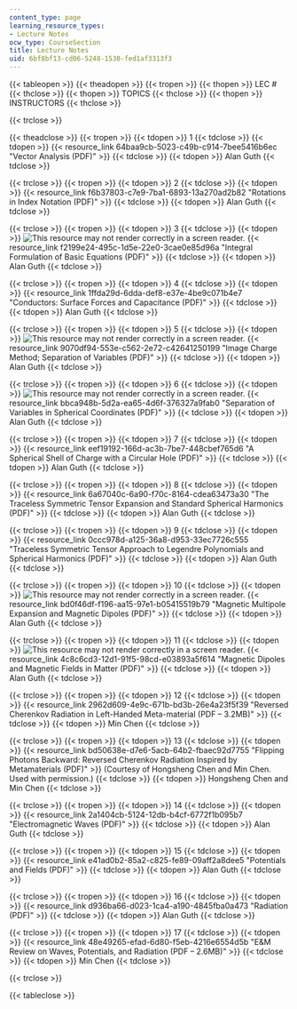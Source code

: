 ```yaml
---
content_type: page
learning_resource_types:
- Lecture Notes
ocw_type: CourseSection
title: Lecture Notes
uid: 6bf8bf13-cd06-5248-1530-fed1af3313f3
---
```


{{< tableopen >}}
{{< theadopen >}}
{{< tropen >}}
{{< thopen >}}
LEC #
{{< thclose >}}
{{< thopen >}}
TOPICS
{{< thclose >}}
{{< thopen >}}
INSTRUCTORS
{{< thclose >}}

{{< trclose >}}

{{< theadclose >}}
{{< tropen >}}
{{< tdopen >}}
1
{{< tdclose >}}
{{< tdopen >}}
{{< resource_link 64baa9cb-5023-c49b-c914-7bee5416b6ec "Vector Analysis (PDF)" >}}
{{< tdclose >}}
{{< tdopen >}}
Alan Guth
{{< tdclose >}}

{{< trclose >}}
{{< tropen >}}
{{< tdopen >}}
2
{{< tdclose >}}
{{< tdopen >}}
{{< resource_link f6b37803-c7e9-7ba1-6893-13a270ad2b82 "Rotations in Index Notation (PDF)" >}}
{{< tdclose >}}
{{< tdopen >}}
Alan Guth
{{< tdclose >}}

{{< trclose >}}
{{< tropen >}}
{{< tdopen >}}
3
{{< tdclose >}}
{{< tdopen >}}
![This resource may not render correctly in a screen reader.](/images/inacessible.gif) {{< resource_link f2199e24-495c-1d5e-22e0-3cae0e85d96a "Integral Formulation of Basic Equations (PDF)" >}}
{{< tdclose >}}
{{< tdopen >}}
Alan Guth
{{< tdclose >}}

{{< trclose >}}
{{< tropen >}}
{{< tdopen >}}
4
{{< tdclose >}}
{{< tdopen >}}
{{< resource_link 1ffda29d-6dda-def8-e37e-4be9c071b4e7 "Conductors: Surface Forces and Capacitance (PDF)" >}}
{{< tdclose >}}
{{< tdopen >}}
Alan Guth
{{< tdclose >}}

{{< trclose >}}
{{< tropen >}}
{{< tdopen >}}
5
{{< tdclose >}}
{{< tdopen >}}
![This resource may not render correctly in a screen reader.](/images/inacessible.gif) {{< resource_link 9070df94-553e-c562-2e72-c42641250199 "Image Charge Method; Separation of Variables (PDF)" >}}
{{< tdclose >}}
{{< tdopen >}}
Alan Guth
{{< tdclose >}}

{{< trclose >}}
{{< tropen >}}
{{< tdopen >}}
6
{{< tdclose >}}
{{< tdopen >}}
![This resource may not render correctly in a screen reader.](/images/inacessible.gif) {{< resource_link bbca948b-5d2a-ea65-4d6f-376327a9fab0 "Separation of Variables in Spherical Coordinates (PDF)" >}}
{{< tdclose >}}
{{< tdopen >}}
Alan Guth
{{< tdclose >}}

{{< trclose >}}
{{< tropen >}}
{{< tdopen >}}
7
{{< tdclose >}}
{{< tdopen >}}
{{< resource_link eef19192-166d-ac3b-7be7-448cbef765d6 "A Spherical Shell of Charge with a Circular Hole (PDF)" >}}
{{< tdclose >}}
{{< tdopen >}}
Alan Guth
{{< tdclose >}}

{{< trclose >}}
{{< tropen >}}
{{< tdopen >}}
8
{{< tdclose >}}
{{< tdopen >}}
{{< resource_link 6a67040c-6a90-f70c-8164-cdea63473a30 "The Traceless Symmetric Tensor Expansion and Standard Spherical Harmonics (PDF)" >}}
{{< tdclose >}}
{{< tdopen >}}
Alan Guth
{{< tdclose >}}

{{< trclose >}}
{{< tropen >}}
{{< tdopen >}}
9
{{< tdclose >}}
{{< tdopen >}}
{{< resource_link 0ccc978d-a125-36a8-d953-33ec7726c555 "Traceless Symmetric Tensor Approach to Legendre Polynomials and Spherical Harmonics (PDF)" >}}
{{< tdclose >}}
{{< tdopen >}}
Alan Guth
{{< tdclose >}}

{{< trclose >}}
{{< tropen >}}
{{< tdopen >}}
10
{{< tdclose >}}
{{< tdopen >}}
![This resource may not render correctly in a screen reader.](/images/inacessible.gif) {{< resource_link bd0f46df-f196-aa15-97e1-b05415519b79 "Magnetic Multipole Expansion and Magnetic Dipoles (PDF)" >}}
{{< tdclose >}}
{{< tdopen >}}
Alan Guth
{{< tdclose >}}

{{< trclose >}}
{{< tropen >}}
{{< tdopen >}}
11
{{< tdclose >}}
{{< tdopen >}}
![This resource may not render correctly in a screen reader.](/images/inacessible.gif) {{< resource_link 4c8c6cd3-12d1-91f5-98cd-e03893a5f614 "Magnetic Dipoles and Magnetic Fields in Matter (PDF)" >}}
{{< tdclose >}}
{{< tdopen >}}
Alan Guth
{{< tdclose >}}

{{< trclose >}}
{{< tropen >}}
{{< tdopen >}}
12
{{< tdclose >}}
{{< tdopen >}}
{{< resource_link 2962d609-4e9c-671b-bd3b-26e4a23f5f39 "Reversed Cherenkov Radiation in Left-Handed Meta-material (PDF – 3.2MB)" >}}
{{< tdclose >}}
{{< tdopen >}}
Min Chen
{{< tdclose >}}

{{< trclose >}}
{{< tropen >}}
{{< tdopen >}}
13
{{< tdclose >}}
{{< tdopen >}}
{{< resource_link bd50638e-d7e6-5acb-64b2-fbaec92d7755 "Flipping Photons Backward: Reversed Cherenkov Radiation Inspired by Metamaterials (PDF)" >}} (Courtesy of Hongsheng Chen and Min Chen. Used with permission.)
{{< tdclose >}}
{{< tdopen >}}
Hongsheng Chen and Min Chen
{{< tdclose >}}

{{< trclose >}}
{{< tropen >}}
{{< tdopen >}}
14
{{< tdclose >}}
{{< tdopen >}}
{{< resource_link 2a1404cb-5124-12db-b4cf-6772f1b095b7 "Electromagnetic Waves (PDF)" >}}
{{< tdclose >}}
{{< tdopen >}}
Alan Guth
{{< tdclose >}}

{{< trclose >}}
{{< tropen >}}
{{< tdopen >}}
15
{{< tdclose >}}
{{< tdopen >}}
{{< resource_link e41ad0b2-85a2-c825-fe89-09aff2a8dee5 "Potentials and Fields (PDF)" >}}
{{< tdclose >}}
{{< tdopen >}}
Alan Guth
{{< tdclose >}}

{{< trclose >}}
{{< tropen >}}
{{< tdopen >}}
16
{{< tdclose >}}
{{< tdopen >}}
{{< resource_link d936ba66-d023-1ca4-a190-4845fba0a473 "Radiation (PDF)" >}}
{{< tdclose >}}
{{< tdopen >}}
Alan Guth
{{< tdclose >}}

{{< trclose >}}
{{< tropen >}}
{{< tdopen >}}
17
{{< tdclose >}}
{{< tdopen >}}
{{< resource_link 48e49265-efad-6d80-f5eb-4216e6554d5b "E&M Review on Waves, Potentials, and Radiation (PDF – 2.6MB)" >}}
{{< tdclose >}}
{{< tdopen >}}
Min Chen
{{< tdclose >}}

{{< trclose >}}

{{< tableclose >}}